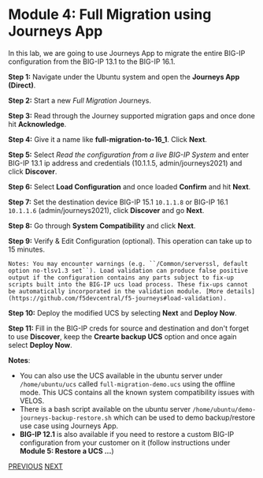 # Module 4: Full Migration using Journeys App

In this lab, we are going to use Journeys App to migrate the entire BIG-IP configuration from the BIG-IP 13.1 to the BIG-IP 16.1.

**Step 1:** Navigate under the Ubuntu system and open the **Journeys App (Direct)**.

**Step 2:** Start a new *Full Migration* Journeys.

**Step 3:** Read through the Journey supported migration gaps and once done hit **Acknowledge**.

**Step 4:** Give it a name like **full-migration-to-16_1**. Click **Next**.

**Step 5:** Select *Read the configuration from a live BIG-IP System* and enter BIG-IP 13.1 ip address and credentials (10.1.1.5, admin/journeys2021) and click **Discover**.

**Step 6:** Select **Load Configuration** and once loaded **Confirm** and hit **Next**.

**Step 7:** Set the destination device  BIG-IP 15.1 ``10.1.1.8`` or BIG-IP 16.1 ``10.1.1.6`` (admin/journeys2021), click **Discover** and go **Next**.

**Step 8:** Go through **System Compatibility** and click **Next**.

**Step 9:** Verify & Edit Configuration (optional). This operation can take up to 15 minutes.

```
Notes: You may encounter warnings (e.g. ``/Common/serverssl, default option no-tlsv1.3 set``). Load validation can produce false positive output if the configuration contains any parts subject to fix-up scripts built into the BIG-IP ucs load process. These fix-ups cannot be automatically incorporated in the validation module. [More details](https://github.com/f5devcentral/f5-journeys#load-validation).
```

**Step 10:** Deploy the modified UCS by selecting **Next** and **Deploy Now**.

**Step 11:** Fill in the BIG-IP creds for source and destination and don't forget to use **Discover**, keep the **Crearte backup UCS** option and once again select **Deploy Now**.

**Notes**:
- You can also use the UCS available in the ubuntu server under ``/home/ubuntu/ucs`` called ``full-migration-demo.ucs`` using the offline mode. This UCS contains all the known system compatibility issues with VELOS.
- There is a bash script available on the ubuntu server ``/home/ubuntu/demo-journeys-backup-restore.sh`` which can be used to demo backup/restore use case using Journeys App.
- **BIG-IP 12.1** is also available if you need to restore a custom BIG-IP configuration from your customer on it (follow instructions under **Module 5: Restore a UCS ...**)

[PREVIOUS](../docs/module_3.md)      [NEXT](../docs/module_5.md)